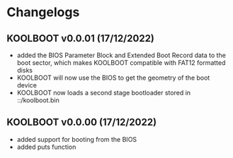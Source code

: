 # Changelogs

## KOOLBOOT v0.0.01 (17/12/2022)

- added the BIOS Parameter Block and Extended Boot Record data to the boot sector, which makes KOOLBOOT compatible with FAT12 formatted disks
- KOOLBOOT will now use the BIOS to get the geometry of the boot device
- KOOLBOOT now loads a second stage bootloader stored in ::/koolboot.bin

## KOOLBOOT v0.0.00 (17/12/2022)

- added support for booting from the BIOS
- added puts function
